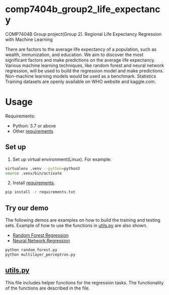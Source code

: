 # comp7404b_group2_life_expectancy
COMP7404B Group project(Group 2). Regional Life Expectancy Regression with Machine Learning

There are factors to the average life expectancy of a population, such as wealth, immunization, and education. We aim to discover the most significant factors and make predictions on the average life expectancy. Various machine learning techniques, like random forest and neural network regression, will be used to build the regression model and make predictions. Non-machine learning models would be used as a benchmark. Statistics Training datasets are openly available on WHO website and kaggle.com.

# Usage
Requirements:
-   Python: 3.7 or above
-   Other [requirements](requirements.txt)

## Set up
1.  Set up virtual environment(Linux). For example:
```bash
virtualenv .venv --python=python3
source .venv/bin/activate
```

2.  Install [requirements](requirements.txt).
```bash
pip install -r requirements.txt
```

## Try our demo

The following demos are examples on how to build the training and testing sets. Example of how to use the functions in [utils.py](utils.py) are also shown.

-   [Random Forest Regression](random_forest.py)
-   [Neural Network Regression](multilayer_perceptron.py)

```bash
python random_forest.py
python multilayer_perceptron.py
```

## [utils.py](utils.py)

This file includes helper functions for the regression tasks. The functionality of the functions are described in the file.

